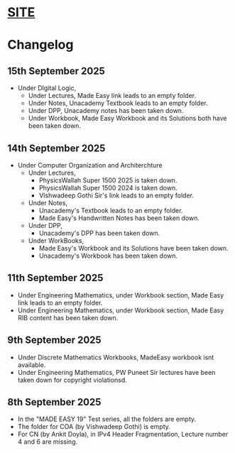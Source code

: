 # [SITE](https://davidusridero.github.io/GATE-CS-Resources/)
# Changelog
## 15th September 2025
+ Under DIgital Logic,
	+ Under Lectures, Made Easy link leads to an empty folder.
	+ Under Notes, Unacademy Textbook leads to an empty folder.
	+ Under DPP, Unacademy notes has been taken down.
	+ Under Workbook, Made Easy Workbook and its Solutions both have been taken down.
## 14th September 2025
+ Under Computer Organization and Architerchture
  + Under Lectures,
    + PhysicsWallah Super 1500 2025 is taken down.
    + PhysicsWallah Super 1500 2024 is taken down.
    + VIshwadeep Gothi Sir's link leads to an empty folder.
  + Under Notes,
    + Unacademy's Textbook leads to an empty folder.
    + Made Easy's Handwritten Notes has been taken down.
  + Under DPP,
    + Unacademy's DPP has been taken down.
  + Under WorkBooks,
    + Made Easy's Workbook and its Solutions have been taken down.
    + Unacademy's Workbook has been taken down.

## 11th September 2025
+ Under Engineering Mathematics, under Workbook section, Made Easy link leads to an empty folder.
+ Under Engineering Mathematics, under Workbook section, Made Easy RIB content has been taken down.

## 9th September 2025
+ Under Discrete Mathematics Workbooks, MadeEasy workbook isnt available.
+ Under Engineering Mathematics, PW Puneet Sir lectures have been taken down for copyright violationsd.

## 8th September 2025
+ In the "MADE EASY 19" Test series, all the folders are empty.
+ The folder for COA (by Vishwadeep Gothi) is empty.
+ For CN (by Ankit Doyla), in IPv4 Header Fragmentation, Lecture number 4 and 6 are missing.
